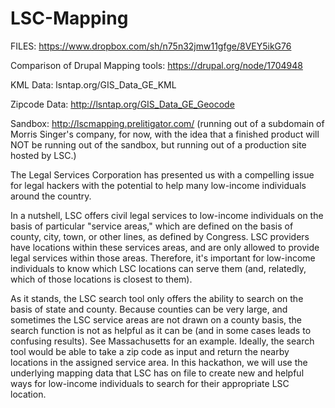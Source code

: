 LSC-Mapping
===========

FILES: https://www.dropbox.com/sh/n75n32jmw11gfge/8VEY5ikG76

Comparison of Drupal Mapping tools: https://drupal.org/node/1704948

KML Data: lsntap.org/GIS_Data_GE_KML

Zipcode Data: http://lsntap.org/GIS_Data_GE_Geocode

Sandbox: http://lscmapping.prelitigator.com/ (running out of a subdomain of Morris Singer's company, 
for now, with the idea that a finished product will NOT be running out of the sandbox, but running 
out of a production site hosted by LSC.)

The Legal Services Corporation has presented us with a compelling issue for legal hackers 
with the potential to help many low-income individuals around the country. 

In a nutshell, LSC offers civil legal services to low-income individuals on the basis of particular "service areas," 
which are defined on the basis of county, city, town, or other lines, as defined by Congress. LSC providers have 
locations within these services areas, and are only allowed to provide legal services within those areas. 
Therefore, it's important for low-income individuals to know which LSC locations can serve them (and, relatedly, 
which of those locations is closest to them).

As it stands, the LSC search tool only offers the ability to search on the basis of state and county. 
Because counties can be very large, and sometimes the LSC service areas are not drawn on a county basis, 
the search function is not as helpful as it can be (and in some cases leads to confusing results). 
See Massachusetts for an example. Ideally, the search tool would be able to take a zip code as input and 
return the nearby locations in the assigned service area. In this hackathon, we will use the underlying mapping 
data that LSC has on file to create new and helpful ways for low-income individuals to search for their appropriate 
LSC location.
